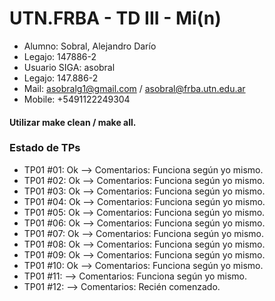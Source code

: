 # UTN.FRBA - TD III - Mi(n)

- Alumno: Sobral, Alejandro Darío
- Legajo: 147886-2
- Usuario SIGA: asobral
- Legajo: 147.886-2
- Mail: asobralg1@gmail.com / asobral@frba.utn.edu.ar
- Mobile: +5491122249304

#### Utilizar make clean / make all.

### Estado de TPs

- TP01 #01: Ok
--> Comentarios: Funciona según yo mismo.
- TP01 #02: Ok 
--> Comentarios: Funciona según yo mismo.
- TP01 #03: Ok 
--> Comentarios: Funciona según yo mismo.
- TP01 #04: Ok
--> Comentarios: Funciona según yo mismo.
- TP01 #05: Ok 
--> Comentarios: Funciona según yo mismo.
- TP01 #06: Ok 
--> Comentarios: Funciona según yo mismo.
- TP01 #07: Ok
--> Comentarios: Funciona según yo mismo.
- TP01 #08: Ok 
--> Comentarios: Funciona según yo mismo.
- TP01 #09: Ok 
--> Comentarios: Funciona según yo mismo.
- TP01 #10: Ok
--> Comentarios: Funciona según yo mismo.
- TP01 #11:
--> Comentarios: Funciona según yo mismo.
- TP01 #12:
--> Comentarios: Recién comenzado.



